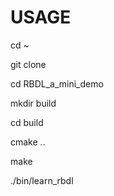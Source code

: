 # USAGE

cd ~

git clone

cd RBDL_a_mini_demo

mkdir build

cd build

cmake ..

make

./bin/learn_rbdl
